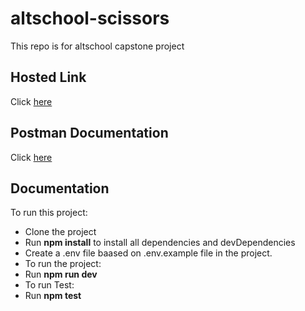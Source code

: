 # altschool-scissors
This repo is for altschool capstone project

## Hosted Link
Click [here](https://scissors-alt.onrender.com)

## Postman Documentation
Click [here](https://documenter.getpostman.com/view/28602502/2sA35A7QqN)

## Documentation
To run this project:
- Clone the project
- Run **npm install** to install all dependencies and devDependencies
- Create a .env file baased on .env.example file in the project.
- To run the project:
- Run **npm run dev**
- To run Test:
- Run **npm test**
